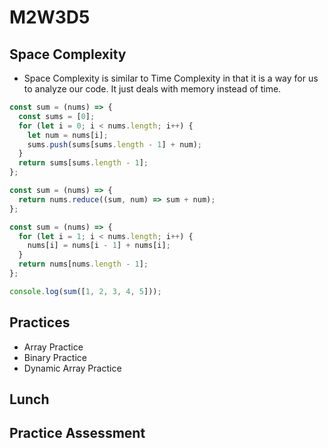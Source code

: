 # M2W3D5

## Space Complexity

- Space Complexity is similar to Time Complexity in that it is a way for us\
to analyze our code. It just deals with memory instead of time.

```js
const sum = (nums) => {
  const sums = [0];
  for (let i = 0; i < nums.length; i++) {
    let num = nums[i];
    sums.push(sums[sums.length - 1] + num);
  }
  return sums[sums.length - 1];
};

const sum = (nums) => {
  return nums.reduce((sum, num) => sum + num);
};

const sum = (nums) => {
  for (let i = 1; i < nums.length; i++) {
    nums[i] = nums[i - 1] + nums[i];
  }
  return nums[nums.length - 1];
};

console.log(sum([1, 2, 3, 4, 5]));
```

## Practices

- Array Practice
- Binary Practice
- Dynamic Array Practice

## Lunch

## Practice Assessment